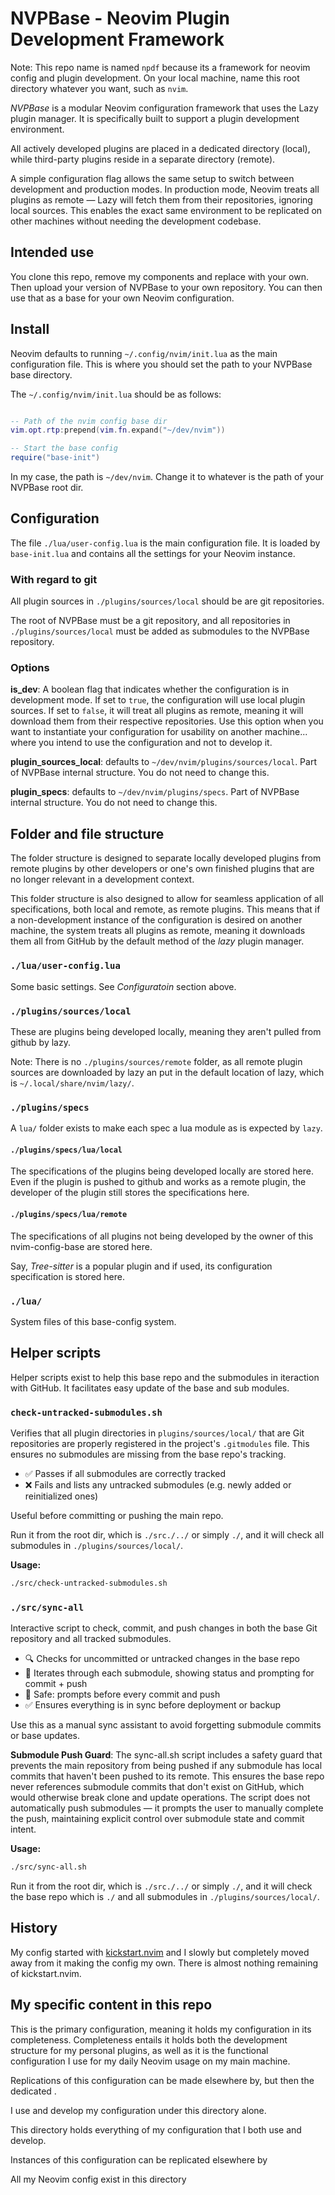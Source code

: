 # NVPBase - Neovim Plugin Development Framework

Note: This repo name is named `npdf` because its a framework for neovim config and plugin development. On your local machine, name this root directory whatever you want, such as `nvim`.

_NVPBase_ is a modular Neovim configuration framework that uses the Lazy plugin manager. It is specifically built to support a plugin development environment.

All actively developed plugins are placed in a dedicated directory (local), while third-party plugins reside in a separate directory (remote).

A simple configuration flag allows the same setup to switch between development and production modes. In production mode, Neovim treats all plugins as remote — Lazy will fetch them from their repositories, ignoring local sources. This enables the exact same environment to be replicated on other machines without needing the development codebase.

## Intended use

You clone this repo, remove my components and replace with your own. Then upload your version of NVPBase to your own repository. You can then use that as a base for your own Neovim configuration.

## Install

Neovim defaults to running `~/.config/nvim/init.lua` as the main configuration file. This is where you should set the path to your NVPBase base directory.

The `~/.config/nvim/init.lua` should be as follows:

```lua

-- Path of the nvim config base dir
vim.opt.rtp:prepend(vim.fn.expand("~/dev/nvim"))

-- Start the base config
require("base-init")

```

In my case, the path is `~/dev/nvim`. Change it to whatever is the path of your NVPBase root dir.

## Configuration

The file `./lua/user-config.lua` is the main configuration file. It is loaded by `base-init.lua` and contains all the settings for your Neovim instance.

### With regard to git

All plugin sources in `./plugins/sources/local` should be are git repositories.

The root of NVPBase must be a git repository, and all repositories in `./plugins/sources/local` must be added as submodules to the NVPBase repository.

### Options

**is_dev**: A boolean flag that indicates whether the configuration is in development mode. If set to `true`, the configuration will use local plugin sources. If set to `false`, it will treat all plugins as remote, meaning it will download them from their respective repositories. Use this option when you want to instantiate your configuration for usability on another machine... where you intend to use the configuration and not to develop it.

**plugin_sources_local**: defaults to `~/dev/nvim/plugins/sources/local`. Part of NVPBase internal structure. You do not need to change this.

**plugin_specs**: defaults to `~/dev/nvim/plugins/specs`. Part of NVPBase internal structure. You do not need to change this.

## Folder and file structure

The folder structure is designed to separate locally developed plugins from remote plugins by other developers or one's own finished plugins that are no longer relevant in a development context.

This folder structure is also designed to allow for seamless application of all specifications, both local and remote, as remote plugins. This means that if a non-development instance of the configuration is desired on another machine, the system treats all plugins as remote, meaning it downloads them all from GitHub by the default method of the _lazy_ plugin manager.

### `./lua/user-config.lua`

Some basic settings. See _Configuratoin_ section above.

### `./plugins/sources/local`

These are plugins being developed locally, meaning they aren't pulled from github by lazy.

Note: There is no `./plugins/sources/remote` folder, as all remote plugin sources are downloaded by lazy an put in the default location of lazy, which is `~/.local/share/nvim/lazy/`.

### `./plugins/specs`

A `lua/` folder exists to make each spec a lua module as is expected by `lazy`.

#### `./plugins/specs/lua/local`

The specifications of the plugins being developed locally are stored here. Even if the plugin is pushed to github and works as a remote plugin, the developer of the plugin still stores the specifications here.

#### `./plugins/specs/lua/remote`

The specifications of all plugins not being developed by the owner of this nvim-config-base are stored here.

Say, _Tree-sitter_ is a popular plugin and if used, its configuration specification is stored here.

### `./lua/`

System files of this base-config system.

## Helper scripts

Helper scripts exist to help this base repo and the submodules in iteraction with GitHub. It facilitates easy update of the base and sub modules.

### `check-untracked-submodules.sh`

Verifies that all plugin directories in `plugins/sources/local/` that are Git repositories are properly registered in the project's `.gitmodules` file.
This ensures no submodules are missing from the base repo's tracking.

- ✅ Passes if all submodules are correctly tracked
- ❌ Fails and lists any untracked submodules (e.g. newly added or reinitialized ones)

Useful before committing or pushing the main repo.

Run it from the root dir, which is `./src./../` or simply `./`, and it will check all submodules in `./plugins/sources/local/`.

**Usage:**

```bash
./src/check-untracked-submodules.sh
```

### `./src/sync-all`

Interactive script to check, commit, and push changes in both the base Git repository and all tracked submodules.

- 🔍 Checks for uncommitted or untracked changes in the base repo
- 🔁 Iterates through each submodule, showing status and prompting for commit + push
- 🧠 Safe: prompts before every commit and push
- ✅ Ensures everything is in sync before deployment or backup

Use this as a manual sync assistant to avoid forgetting submodule commits or base updates.

**Submodule Push Guard**: The sync-all.sh script includes a safety guard that prevents the main repository from being pushed if any submodule has local commits that haven't been pushed to its remote. This ensures the base repo never references submodule commits that don't exist on GitHub, which would otherwise break clone and update operations. The script does not automatically push submodules — it prompts the user to manually complete the push, maintaining explicit control over submodule state and commit intent.

**Usage:**

```bash
./src/sync-all.sh
```

Run it from the root dir, which is `./src./../` or simply `./`, and it will check the base repo which is `./` and all submodules in `./plugins/sources/local/`.

## History

My config started with [kickstart.nvim](https://github.com/nvim-lua/kickstart.nvim) and I slowly but completely moved away from it making the config my own. There is almost nothing remaining of kickstart.nvim.

## My specific content in this repo

This is the primary configuration, meaning it holds my configuration in its completeness. Completeness entails it holds both the development structure for my personal plugins, as well as it is the functional configuration I use for my daily Neovim usage on my main machine.

Replications of this configuration can be made elsewhere by, but then the dedicated .

I use and develop my configuration under this directory alone.

This directory holds everything of my configuration that I both use and develop.

Instances of this configuration can be replicated elsewhere by

All my Neovim config exist in this directory
